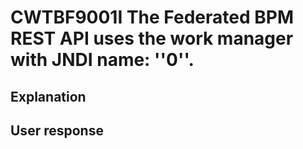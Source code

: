 # CWTBF9001I The Federated BPM REST API uses the work manager with JNDI name: ''0''.

## Explanation

## User response